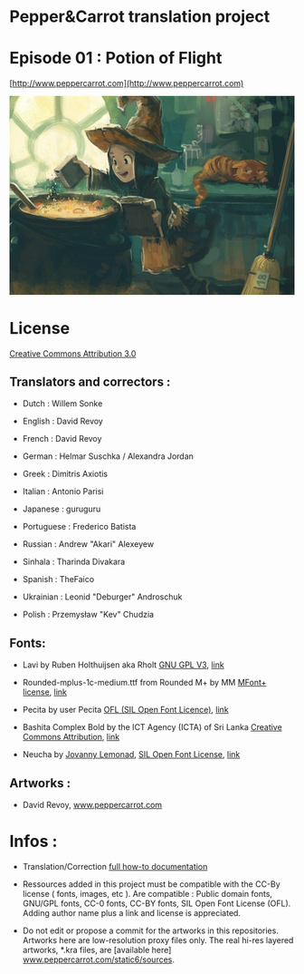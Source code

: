 # Pepper&Carrot translation project
# Episode 01 : Potion of Flight

[http://www.peppercarrot.com](http://www.peppercarrot.com)

![alt tag](gfx_Pepper-and-Carrot_by-David-Revoy_E01.png)


License
=======

[Creative Commons Attribution 3.0](https://creativecommons.org/licenses/by/3.0/)

## Translators and correctors :

* Dutch      : Willem Sonke

* English    : David Revoy

* French     : David Revoy

* German     : Helmar Suschka / Alexandra Jordan

* Greek	     : Dimitris Axiotis

* Italian    : Antonio Parisi

* Japanese   : guruguru

* Portuguese : Frederico Batista

* Russian    : Andrew "Akari" Alexeyew

* Sinhala    : Tharinda Divakara

* Spanish    : TheFaico

* Ukrainian  : Leonid "Deburger" Androschuk

* Polish     : Przemysław "Kev" Chudzia


## Fonts:

* Lavi by Ruben Holthuijsen aka Rholt
[GNU GPL V3](http://www.gnu.org/copyleft/gpl.html), [link](http://www.dafont.com/lavi.font)

* Rounded-mplus-1c-medium.ttf from Rounded M+ by MM
[MFont+ license](http://jikasei.me/font/rounded-mplus/license.html), [link](http://jikasei.me/font/rounded-mplus/about.html)

* Pecita by user Pecita
[OFL (SIL Open Font Licence)](scripts.sil.org/OFL), [link](http://openfontlibrary.org/font/pecita)

* Bashita Complex Bold by the ICT Agency (ICTA) of Sri Lanka
[Creative Commons Attribution](https://creativecommons.org/licenses/by/3.0/), [link](http://www.icta.lk/index.php?option=com_content&view=article&id=1497:sinhala-tamil-unicode-fonts-bhashitha-and-sritamil&catid=104&Itemid=234&lang=en)

* Neucha by [Jovanny Lemonad](https://plus.google.com/115426726897976242009/about), [SIL Open Font License](http://scripts.sil.org/OFL), [link](https://www.google.com/fonts/specimen/Neucha)


## Artworks :

* David Revoy, www.peppercarrot.com


Infos :
=======

- Translation/Correction [full how-to documentation](http://www.peppercarrot.com/fr/article267/how-to-add-a-translation-or-a-correction)

- Ressources added in this project must be compatible with the CC-By license ( fonts, images, etc ). Are compatible : Public domain fonts, GNU/GPL fonts, CC-0 fonts, CC-BY fonts, SIL Open Font License (OFL). Adding author name plus a link and license is appreciated.

- Do not edit or propose a commit for the artworks in this repositories. Artworks here are low-resolution proxy files only. The real hi-res layered artworks,  *.kra files, are [available here] www.peppercarrot.com/static6/sources.
